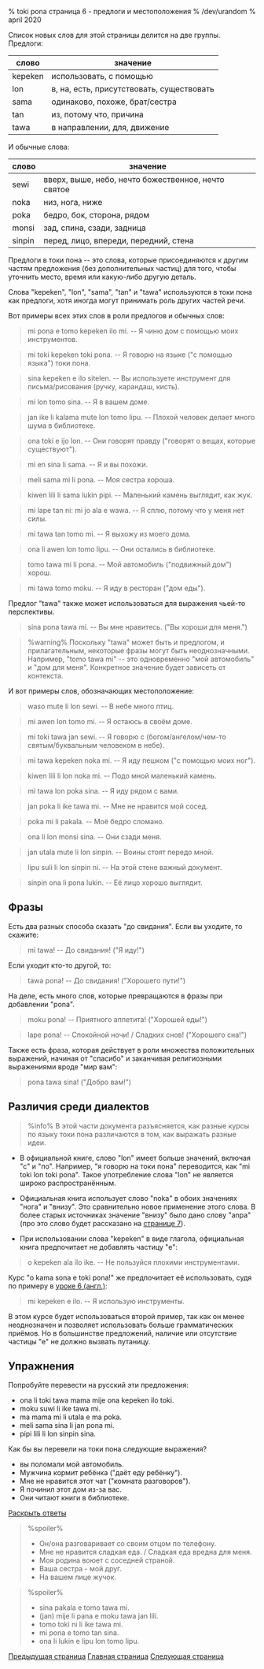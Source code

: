 % toki pona страница 6 - предлоги и местоположения 
% /dev/urandom
% april 2020

Список новых слов для этой страницы делится на две группы. Предлоги:

| слово     | значение                                |
|-----------|-----------------------------------------|
| kepeken   | использовать, с помощью                 |
| lon       | в, на, есть, присутствовать, существовать|
| sama      | одинаково, похоже, брат/сестра          |
| tan       | из, потому что, причина                 |
| tawa      | в направлении, для, движение            |

И обычные слова:

| слово     | значение                                |
|-----------|-----------------------------------------|
| sewi      | вверх, выше, небо, нечто божественное, нечто святое |
| noka      | низ, нога, ниже                         |
| poka      | бедро, бок, сторона, рядом              |
| monsi     | зад, спина, сзади, задница              |
| sinpin    | перед, лицо, впереди, передний, стена   |

Предлоги в токи пона -- это слова, которые присоединяются к другим частям предложения (без дополнительных частиц) для того, чтобы уточнить место, время или какую-либо другую деталь.

Слова "kepeken", "lon", "sama", "tan" и "tawa" используются в токи пона как предлоги, хотя иногда могут принимать роль других частей речи.

Вот примеры всех этих слов в роли предлогов и обычных слов:

> mi pona e tomo kepeken ilo mi. -- Я чиню дом с помощью моих инструментов. 

> mi toki kepeken toki pona. -- Я говорю на языке ("с помощью языка") токи пона.

> sina kepeken e ilo sitelen. -- Вы используете инструмент для письма/рисования (ручку, карандаш, кисть).

> mi lon tomo sina. -- Я в вашем доме.

> jan ike li kalama mute lon tomo lipu. -- Плохой человек делает много шума в библиотеке.

> ona toki e ijo lon. -- Они говорят правду ("говорят о вещах, которые существуют").

> mi en sina li sama. -- Я и вы похожи.

> meli sama mi li pona. -- Моя сестра хороша.

> kiwen lili li sama lukin pipi. -- Маленький камень выглядит, как жук.

> mi lape tan ni: mi jo ala e wawa. -- Я сплю, потому что у меня нет силы.

> mi tawa tan tomo mi. -- Я выхожу из моего дома.

> ona li awen lon tomo lipu. -- Они остались в библиотеке.

> tomo tawa mi li pona. -- Мой автомобиль ("подвижный дом") хорош.

> mi tawa tomo moku. -- Я иду в ресторан ("дом еды").

Предлог "tawa" также может использоваться для выражения чьей-то перспективы.

> sina pona tawa mi. -- Вы мне нравитесь. ("Вы хороши для меня.")

> %warning%
> Поскольку "tawa" может быть и предлогом, и прилагательным, некоторые фразы могут быть
> неоднозначными. Например, "tomo tawa mi" -- это одновременно "мой автомобиль" и "дом для меня". Конкретное значение будет зависеть от контекста.

И вот примеры слов, обозначающих местоположение:

> waso mute li lon sewi. -- В небе много птиц.

> mi awen lon tomo mi. -- Я остаюсь в своём доме.

> mi toki tawa jan sewi. -- Я говорю с (богом/ангелом/чем-то святым/буквальным человеком в небе).

> mi tawa kepeken noka mi. -- Я иду пешком ("с помощью моих ног").

> kiwen lili li lon noka mi. -- Подо мной маленький камень.

> mi tawa lon poka sina. -- Я иду рядом с вами.

> jan poka li ike tawa mi. -- Мне не нравится мой сосед.

> poka mi li pakala. -- Моё бедро сломано.

> ona li lon monsi sina. -- Они сзади меня.

> jan utala mute li lon sinpin. -- Воины стоят передо мной.

> lipu suli li lon sinpin ni. -- На этой стене важный документ.

> sinpin ona li pona lukin. -- Её лицо хорошо выглядит.

## Фразы

Есть два разных способа сказать "до свидания". Если вы уходите, то скажите:

> mi tawa! -- До свидания! ("Я иду!")

Если уходит кто-то другой, то:
 
> tawa pona! -- До свидания! ("Хорошего пути!")

На деле, есть много слов, которые превращаются в фразы при добавлении "pona".

> moku pona! -- Приятного аппетита! ("Хорошей еды!")

> lape pona! -- Спокойной ночи! / Сладких снов! ("Хорошего сна!")

Также есть фраза, которая действует в роли множества положительных выражений, начиная от "спасибо" и заканчивая религиозными выражениями вроде "мир вам":

> pona tawa sina! ("Добро вам!")

## Различия среди диалектов

> %info%
> В этой части документа разъясняется, как разные курсы по языку токи пона
> различаются в том, как выражать разные идеи.

* В официальной книге, слово "lon" имеет больше значений, включая "с" и "по".
Например, "я говорю на токи пона" переводится, как "mi toki lon toki pona".
Такое употребление слова "lon" не является широко распространённым.

* Официальная книга использует слово "noka" в обоих значениях "нога" и "внизу".
Это сравнительно новое применение этого слова. В более старых источниках
значение "внизу" было дано слову "anpa" (про это слово будет рассказано на
[странице 7](7.html)).

* При использовании слова "kepeken" в виде глагола, официальная книга
предпочитает не добавлять частицу "e":

> o kepeken ala ilo ike. -- Не пользуйся плохими инструментами.

Курс "o kama sona e toki pona!" же предпочитает её использовать, судя по
примеру в [уроке 6 (англ.)](http://tokipona.net/tp/janpije/okamasona6.php):

> mi kepeken e ilo. -- Я использую инструменты.

В этом курсе будет использоваться второй пример, так как он менее неоднозначен
и позволяет использовать больше грамматических приёмов. Но в большинстве
предложений, наличие или отсутствие частицы "e" не должно вызвать путаницу.

## Упражнения

Попробуйте перевести на русский эти предложения:

* ona li toki tawa mama mije ona kepeken ilo toki.
* moku suwi li ike tawa mi.
* ma mama mi li utala e ma poka.
* meli sama sina li jan pona mi.
* pipi lili li lon sinpin sina.

Как бы вы перевели на токи пона следующие выражения?

* вы поломали мой автомобиль.
* Мужчина кормит ребёнка ("даёт еду ребёнку"). 
* Мне не нравится этот чат ("комната разговоров"). 
* Я починил этот дом из-за вас.
* Они читают книги в библиотеке.

<a name="answers" href="#answers" onclick="revealSpoilers();">Раскрыть ответы</a>

> %spoiler%
> * Он/она разговаривает со своим отцом по телефону.
> * Мне не нравится сладкая еда. / Сладкая еда вредна для меня.
> * Моя родина воюет с соседней страной.
> * Ваша сестра - мой друг.
> * На вашем лице жучок.
>

> %spoiler%
> * sina pakala e tomo tawa mi.
> * (jan) mije li pana e moku tawa jan lili.
> * tomo toki ni li ike tawa mi.
> * mi pona e tomo tan sina.
> * ona li lukin e lipu lon tomo lipu.
>

[Предыдущая страница](ru_.html) [Главная страница](ru_index.html) [Следующая
страница](ru_.html)
